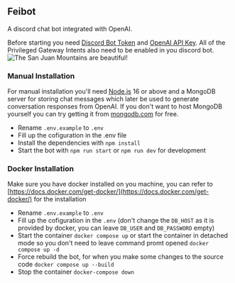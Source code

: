 ## Feibot

A discord chat bot integrated with OpenAI.

Before starting you need [Discord Bot Token](https://discord.com/developers/docs/getting-started#creating-an-app) and [OpenAI API Key](https://openai.com/api/). All of the Privileged Gateway Intents also need to be enabled in you discord bot.
![The San Juan Mountains are beautiful!](https://cdn.discordapp.com/attachments/699173597742104637/1036513241922293761/unknown.png)


### Manual Installation
For manual installation you'll need [Node.js](https://nodejs.org/en/) 16 or above and a MongoDB server for storing chat messages which later be used to generate conversation responses from OpenAI. If you don't want to host MongoDB yourself you can try getting it from [mongodb.com](https://www.mongodb.com/) for free.

- Rename `.env.example` to `.env`
- Fill up the cofiguration in the .env file
- Install the dependencies with `npm install`
- Start the bot with `npm run start` or `npm run dev` for development


### Docker Installation
Make sure you have docker installed on you machine, you can refer to [https://docs.docker.com/get-docker/](https://docs.docker.com/get-docker/) for the installation


- Rename `.env.example` to `.env`
- Fill up the cofiguration in the `.env` (don't change the `DB_HOST` as it is provided by docker, you can leave `DB_USER` and `DB_PASSWORD` empty)
- Start the container `docker compose up` or start the container in detached mode so you don't need to leave command promt opened `docker compose up -d`
- Force rebuild the bot, for when you make some changes to the source code `docker compose up --build`
- Stop the container `docker-compose down`